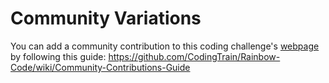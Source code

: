 # Community Variations

You can add a community contribution to this coding challenge's [webpage](http://codingtrain.github.io/Rainbow-Code/CodingChallenges/58-earthquakeviz3d.html) by following this guide: https://github.com/CodingTrain/Rainbow-Code/wiki/Community-Contributions-Guide
